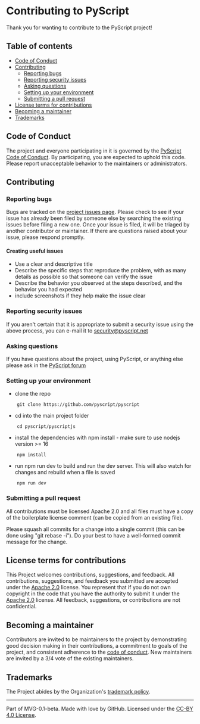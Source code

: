 # Contributing to PyScript

Thank you for wanting to contribute to the PyScript project!

## Table of contents

* [Code of Conduct](#code-of-conduct)
* [Contributing](#contributing)
    * [Reporting bugs](#reporting-bugs)
    * [Reporting security issues](#reporting-security-issues)
    * [Asking questions](#asking-questions)
    * [Setting up your environment](#setting-up-your-environment)
    * [Submitting a pull request](#submitting-a-pull-request)
* [License terms for contributions](#license-terms-for-contributions)
* [Becoming a maintainer](#becoming-a-maintainer)
* [Trademarks](#trademarks)

## Code of Conduct

The project and everyone participating in it is governed by the [PyScript Code of Conduct](https://github.com/pyscript/governance/blob/main/CODE-OF-CONDUCT.md). By participating, you are expected to uphold this code. Please report unacceptable behavior to the maintainers or administrators.

## Contributing

### Reporting bugs

Bugs are tracked on the [project issues page](https://github.com/pyscript/pyscript/issues). Please check to see if your issue has already been filed by someone else by searching the existing issues before filing a new one. Once your issue is filed, it will be triaged by another contributor or maintainer. If there are questions raised about your issue, please respond promptly.

#### Creating useful issues

* Use a clear and descriptive title
* Describe the specific steps that reproduce the problem, with as many details as possible so that someone can verify the issue
* Describe the behavior you observed at the steps described, and the behavior you had expected
* include screenshots if they help make the issue clear

### Reporting security issues

If you aren't certain that it is appropriate to submit a security issue using the above process, you can e-mail it to security@pyscript.net

### Asking questions

If you have questions about the project, using PyScript, or anything else please ask in the [PyScript forum](https://community.anaconda.cloud/c/tech-topics/pyscript)

### Setting up your environment

* clone the repo
```
    git clone https://github.com/pyscript/pyscript
```
* cd into the main project folder
```
    cd pyscript/pyscriptjs
```
* install the dependencies with npm install - make sure to use nodejs version >= 16
```
    npm install
```
* run npm run dev to build and run the dev server. This will also watch for changes and rebuild when a file is saved
```
    npm run dev
```

### Submitting a pull request

All contributions must be licensed Apache 2.0 and all files must have a copy of the boilerplate license comment (can be copied from an existing file).

Please squash all commits for a change into a single commit (this can be done using "git rebase -i"). Do your best to have a well-formed commit message for the change.

## License terms for contributions

This Project welcomes contributions, suggestions, and feedback. All contributions, suggestions, and feedback you submitted are accepted under the [Apache 2.0](./LICENSE) license. You represent that if you do not own copyright in the code that you have the authority to submit it under the [Apache 2.0](./LICENSE) license. All feedback, suggestions, or contributions are not confidential.

## Becoming a maintainer

Contributors are invited to be maintainers to the project by demonstrating good decision making in their contributions, a commitment to goals of the project, and consistent adherence to the [code of conduct](https://github.com/pyscript/governance/blob/main/CODE-OF-CONDUCT.md). New maintainers are invited by a 3/4 vote of the existing maintainers.

## Trademarks

The Project abides by the Organization's [trademark policy](https://github.com/pyscript/governance/blob/main/TRADEMARKS.md).

---
Part of MVG-0.1-beta.
Made with love by GitHub. Licensed under the [CC-BY 4.0 License](https://creativecommons.org/licenses/by-sa/4.0/).
